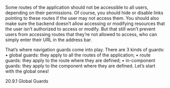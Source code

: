 Some routes of the application should not be accessible to all users, depending on their
permissions. Of course, you should hide or disable links pointing to these routes if the user may not
access them. You should also make sure the backend doesn’t allow accessing or modifying
resources that the user isn’t authorized to access or modify. But that still won’t prevent users from
accessing routes that they’re not allowed to access, who can simply enter their URL in the address
bar.

That’s where navigation guards come into play. There are 3 kinds of guards:
• global guards: they apply to all the routes of the application;
• route guards: they apply to the route where they are defined;
• in-component guards: they apply to the component where they are defined.
Let’s start with the global ones!

20.9.1 Global Guards
